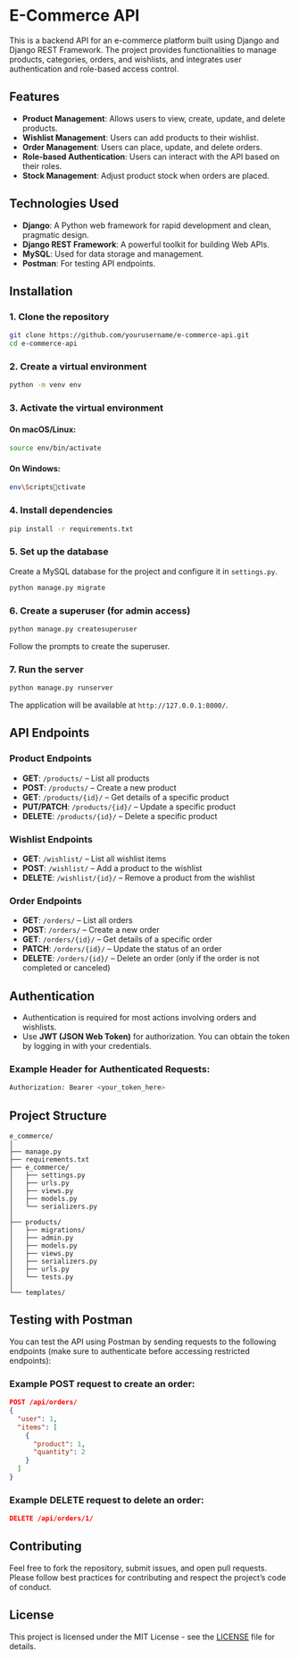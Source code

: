 
# E-Commerce API

This is a backend API for an e-commerce platform built using Django and Django REST Framework. The project provides functionalities to manage products, categories, orders, and wishlists, and integrates user authentication and role-based access control.

## Features

- **Product Management**: Allows users to view, create, update, and delete products.
- **Wishlist Management**: Users can add products to their wishlist.
- **Order Management**: Users can place, update, and delete orders.
- **Role-based Authentication**: Users can interact with the API based on their roles.
- **Stock Management**: Adjust product stock when orders are placed.

## Technologies Used

- **Django**: A Python web framework for rapid development and clean, pragmatic design.
- **Django REST Framework**: A powerful toolkit for building Web APIs.
- **MySQL**: Used for data storage and management.
- **Postman**: For testing API endpoints.

## Installation

### 1. Clone the repository

```bash
git clone https://github.com/yourusername/e-commerce-api.git
cd e-commerce-api
```

### 2. Create a virtual environment

```bash
python -m venv env
```

### 3. Activate the virtual environment

#### On macOS/Linux:

```bash
source env/bin/activate
```

#### On Windows:

```bash
env\Scriptsctivate
```

### 4. Install dependencies

```bash
pip install -r requirements.txt
```

### 5. Set up the database

Create a MySQL database for the project and configure it in `settings.py`.

```bash
python manage.py migrate
```

### 6. Create a superuser (for admin access)

```bash
python manage.py createsuperuser
```

Follow the prompts to create the superuser.

### 7. Run the server

```bash
python manage.py runserver
```

The application will be available at `http://127.0.0.1:8000/`.


## API Endpoints

### Product Endpoints
- **GET**: `/products/` – List all products
- **POST**: `/products/` – Create a new product
- **GET**: `/products/{id}/` – Get details of a specific product
- **PUT/PATCH**: `/products/{id}/` – Update a specific product
- **DELETE**: `/products/{id}/` – Delete a specific product

### Wishlist Endpoints
- **GET**: `/wishlist/` – List all wishlist items
- **POST**: `/wishlist/` – Add a product to the wishlist
- **DELETE**: `/wishlist/{id}/` – Remove a product from the wishlist

### Order Endpoints
- **GET**: `/orders/` – List all orders
- **POST**: `/orders/` – Create a new order
- **GET**: `/orders/{id}/` – Get details of a specific order
- **PATCH**: `/orders/{id}/` – Update the status of an order
- **DELETE**: `/orders/{id}/` – Delete an order (only if the order is not completed or canceled)

## Authentication

- Authentication is required for most actions involving orders and wishlists. 
- Use **JWT (JSON Web Token)** for authorization. You can obtain the token by logging in with your credentials.

### Example Header for Authenticated Requests:

```bash
Authorization: Bearer <your_token_here>
```

## Project Structure

```
e_commerce/
│
├── manage.py
├── requirements.txt
├── e_commerce/
│   ├── settings.py
│   ├── urls.py
│   ├── views.py
│   ├── models.py
│   └── serializers.py
│
├── products/
│   ├── migrations/
│   ├── admin.py
│   ├── models.py
│   ├── views.py
│   ├── serializers.py
│   ├── urls.py
│   └── tests.py
│
└── templates/
```

## Testing with Postman

You can test the API using Postman by sending requests to the following endpoints (make sure to authenticate before accessing restricted endpoints):

### Example POST request to create an order:

```json
POST /api/orders/
{
  "user": 1,
  "items": [
    {
      "product": 1,
      "quantity": 2
    }
  ]
}
```

### Example DELETE request to delete an order:

```json
DELETE /api/orders/1/
```

## Contributing

Feel free to fork the repository, submit issues, and open pull requests. Please follow best practices for contributing and respect the project’s code of conduct.

## License

This project is licensed under the MIT License - see the [LICENSE](LICENSE) file for details.
